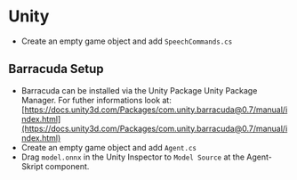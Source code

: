 # Unity

- Create an empty game object and add `SpeechCommands.cs`

## Barracuda Setup

- Barracuda can be installed via the Unity Package Unity Package Manager. For futher informations look at: [https://docs.unity3d.com/Packages/com.unity.barracuda@0.7/manual/index.html](https://docs.unity3d.com/Packages/com.unity.barracuda@0.7/manual/index.html)
- Create an empty game object and add `Agent.cs`
- Drag `model.onnx` in the Unity Inspector to `Model Source` at the Agent-Skript component.
